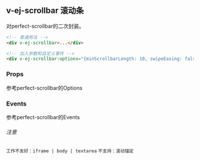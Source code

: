 ## v-ej-scrollbar 滚动条

对perfect-scrollbar的二次封装。

```html
<!-- 普通用法 -->
<div v-ej-scrollbar>...</div>

<!-- 加入参数和自定义事件 -->
<div v-ej-scrollbar:options="{minScrollbarLength: 10, swipeEasing: false}" @ps-scroll-y="handlePsScrollY">...</div>
```
### Props
参考perfect-scrollbar的Options
### Events
参考perfect-scrollbar的Events

###### 注意
`工作不友好：iframe | body | textarea`
`不支持：滚动锚定`